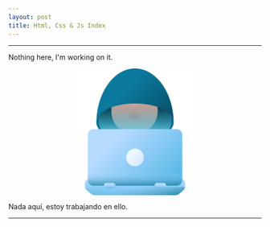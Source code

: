 ```yaml
---
layout: post
title: Html, Css & Js Index 
---
```

*****
Nothing here, I'm working on it.

<img src="/images/work.png" alt="Working" title="Working" width="50%" style="
    display: block;
    margin-left: auto;
    margin-right: auto;
">

Nada aquí, estoy trabajando en ello.

*****
